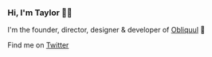 ### Hi, I'm Taylor 👋🏻

I'm the founder, director, designer & developer of [Obliquul](https://github.com/obliquul) 👀 

Find me on [Twitter](https://twitter.com/tdeverx)
